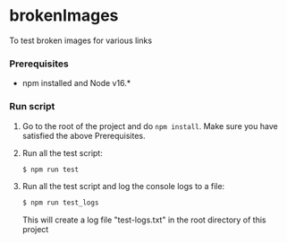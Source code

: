 # brokenImages
To test broken images for various links

### Prerequisites

- npm installed and Node v16.*

### Run script
1. Go to the root of the project and do `npm install`. Make sure you have satisfied the above Prerequisites.

2. Run all the test script:
    ```sh
    $ npm run test
    ```
     
3. Run all the test script and log the console logs to a file:
    ```sh
    $ npm run test_logs
    ```
   This will create a log file "test-logs.txt" in the root directory of this project
